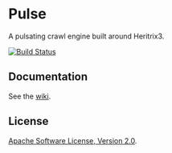 Pulse
=====

A pulsating crawl engine built around Heritrix3.

[![Build Status](https://travis-ci.org/ukwa/pulse.png?branch=master)](https://travis-ci.org/ukwa/pulse)

Documentation
-------------

See the [wiki](https://github.com/ukwa/pulse/wiki).

License
-------

[Apache Software License, Version 2.0](http://www.apache.org/licenses/LICENSE-2.0.txt).
